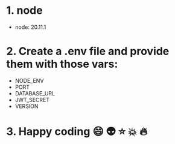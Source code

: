 # 1. node
- node: 20.11.1

# 2. Create a .env file and provide them with those vars:
- NODE_ENV
- PORT
- DATABASE_URL
- JWT_SECRET
- VERSION

# 3. Happy coding :smile: :alien: :star: :boom: :fire: